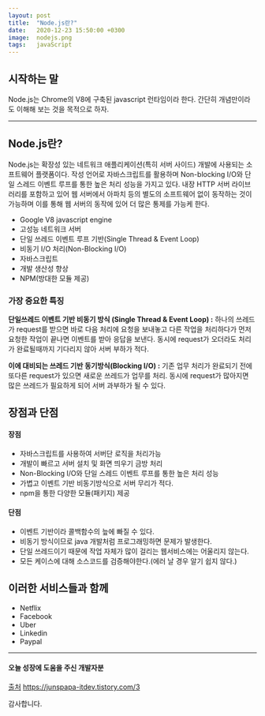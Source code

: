 ```yaml
---
layout: post
title:  "Node.js란?"
date:   2020-12-23 15:50:00 +0300
image:  nodejs.png
tags:   javaScript
---
```



## 시작하는 말  

 Node.js는 Chrome의 V8에 구축된 javascript 런타임이라 한다. 
 간단히 개념만이라도 이해해 보는 것을 목적으로 하자.


***

## Node.js란?  

 Node.js는 확장성 있는 네트워크 애플리케이션(특히 서버 사이드) 개발에 사용되는 소프트웨어 플랫폼이다. 
 작성 언어로 자바스크립트를 활용하며 Non-blocking I/O와 단일 스레드 이벤트 루프를 통한 높은 처리 성능을 가지고 있다. 
 내장 HTTP 서버 라이브러리를 포함하고 있어 웹 서버에서 아파치 등의 별도의 소프트웨어 없이 동작하는 것이 가능하며 이를 통해 웹 서버의 동작에 있어 더 많은 통제를 가능케 한다.  


 * Google V8 javascript engine
 * 고성능 네트워크 서버
 * 단일 쓰레드 이벤트 루프 기반(Single Thread & Event Loop)
 * 비동기 I/O 처리(Non-Blocking I/O)
 * 자바스크립트
 * 개발 생산성 향상
 * NPM(방대한 모듈 제공)


### 가장 중요한 특징  

 __단일쓰레드 이벤트 기반 비동기 방식 (Single Thread & Event Loop) :__ 하나의 쓰레드가 request를 받으면 바로 다음 처리에 요청을 보내놓고 다른 작업을 처리하다가 먼저 요청한 작업이 끝나면 이벤트를 받아 응답을 보낸다. 동시에 request가 오더라도 처리가 완료될때까지 기다리지 않아 서버 부하가 적다.  
  
 __이에 대비되는 쓰레드 기반 동기방식(Blocking I/O) :__ 기존 업무 처리가 완료되기 전에 또다른 request가 있으면 새로운 쓰레드가 업무를 처리. 동시에 request가 많아지면 많은 쓰레드가 필요하게 되어 서버 과부하가 될 수 있다.


## 장점과 단점  
  
#### 장점  

 * 자바스크립트를 사용하여 서버단 로직을 처리가능
 * 개발이 빠르고 서버 설치 및 화면 띄우기 금방 처리
 * Non-Blocking I/O와 단일 스레드 이벤트 루프를 통한 높은 처리 성능
 * 가볍고 이벤트 기반 비동기방식으로 서버 무리가 적다.
 * npm을 통한 다양한 모듈(패키지) 제공


#### 단점  

 * 이벤트 기반이라 콜백함수의 늪에 빠질 수 있다.
 * 비동기 방식이므로 java 개발처럼 프로그래밍하면 문제가 발생한다.
 * 단일 쓰레드이기 때문에 작업 자체가 많이 걸리는 웹서비스에는 어울리지 않는다.
 * 모든 케이스에 대해 소스코드를 검증해야한다.(에러 날 경우 알기 쉽지 않다.)
   
## 이러한 서비스들과 함께

 * Netflix
 * Facebook
 * Uber
 * Linkedin
 * Paypal

***

#### 오늘 성장에 도움을 주신 개발자분  
  
[출처](https://junspapa-itdev.tistory.com/3) https://junspapa-itdev.tistory.com/3   
  
감사합니다.